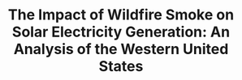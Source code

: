 ---
layout: page
title: 'The Impact of Wildfire Smoke on Solar Electricity Generation: An Analysis of the Western United States'
description: Economic Research Paper. Last updated May 10, 2023.
img:
redirect: /assets/pdf/wf_solar_gen.pdf
importance: 1
category: Working Papers
---